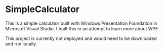 # SimpleCalculator

This is a simple calculator built with Windows Presentation Foundation in Microsoft Visual Studio. I built this in an attempt to learn more about WPF.

This project is currently not deployed and would need to be downloaded and run locally.
